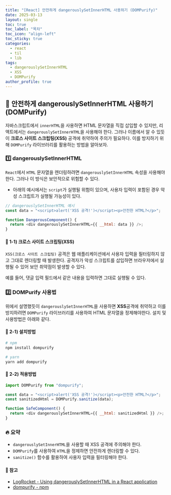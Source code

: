 ```yaml
---
title: "[React] 안전하게 dangerouslySetInnerHTML 사용하기 (DOMPurify)"
date: 2025-03-13
layout: single
toc: true
toc_label: "목차"
toc_icon: "align-left"
toc_sticky: true
categories:
  - react
  - til
  - lib
tags:
  - dangerouslySetInnerHTML
  - XSS
  - DOMPurify
author_profile: true
---
```


## :ledger: 안전하게 dangerouslySetInnerHTML 사용하기 (DOMPurify)

자바스크립트에서 `innerHTML`을 사용하면 HTML 문자열을 직접 삽입할 수 있지만, 리액트에서는 `dangerouslySetInnerHTML`을 사용해야 한다. 그러나 이름에서 알 수 있듯이 **크로스 사이트 스크립팅(XSS)** 공격에 취약하여 주의가 필요하다. 이를 방지하기 위해 `DOMPurify` 라이브러리를 활용하는 방법을 알아보자.

### :one: dangerouslySetInnerHTML

`React`에서 `HTML` 문자열을 렌더링하려면 `dangerouslySetInnerHTML` 속성을 사용해야 한다. 그러나 이 방식은 보안적으로 위험할 수 있다.

- 아래의 예시에서는 `script`가 실행될 위험이 있으며, 사용자 입력이 포함된 경우 악성 스크립트가 실행될 가능성이 있다.

```javascript
// dangerouslySetInnerHTML 예시
const data = "<script>alert('XSS 공격!')</script><p>안전한 HTML?</p>";

function DangerousComponent() {
  return <div dangerouslySetInnerHTML={{ __html: data }} />;
}
```

#### :pushpin: 1-1) 크로스 사이트 스크립팅(XSS)

`XSS(크로스 사이트 스크립팅)` 공격은 웹 애플리케이션에서 사용자 입력을 필터링하지 않고 그대로 렌더링할 때 발생한다. 공격자가 악성 스크립트를 삽입하면 브라우저에서 실행될 수 있어 보안 취약점이 발생할 수 있다.

예를 들어, 댓글 입력 필드에서 <script>alert('해킹됨!')</script> 같은 내용을 입력하면 그대로 실행될 수 있다.

### :two: DOMPurify 사용법

위에서 설명했듯이 `dangerouslySetInnerHTML`을 사용하면 **XSS**공격에 취약하고 이를 방지하려면 `DOMPurify` 라이브러리를 사용하여 HTML 문자열을 정제해야한다. 설치 및 사용방법은 아래와 같다.

#### :pushpin: 2-1) 설치방법

```bash
# npm
npm install dompurify

# yarn
yarn add dompurify
```

#### :pushpin: 2-2) 적용방법

```javascript
import DOMPurify from "dompurify";

const data = "<script>alert('XSS 공격!')</script><p>안전한 HTML?</p>";
const sanitizedHtml = DOMPurify.sanitize(data);

function SafeComponent() {
  return <div dangerouslySetInnerHTML={{ __html: sanitizedHtml }} />;
}
```

### :fire: 요약

- `dangerouslySetInnerHTML`을 사용할 때 XSS 공격에 주의해야 한다.
- `DOMPurify`를 사용하여 `HTML`을 정제하면 안전하게 렌더링할 수 있다.
- `sanitize()` 함수를 활용하여 사용자 입력을 필터링해야 한다.

#### :pushpin: 참고

- [LogRocket - Using dangerouslySetInnerHTML in a React application](https://blog.logrocket.com/using-dangerouslysetinnerhtml-react-application/)
- [dompurify - npm](https://www.npmjs.com/package/dompurify)
